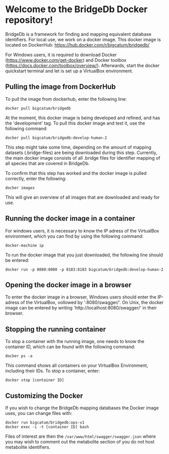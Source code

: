 # Welcome to the BridgeDb Docker repository!

BridgeDb is a framework for finding and mapping equivalent database identifiers. For local use, we work on a docker image. This docker image is located on DockerHub: https://hub.docker.com/r/bigcatum/bridgedb/

For Windows users, it is required to download Docker (https://www.docker.com/get-docker) and Docker toolbox (https://docs.docker.com/toolbox/overview/). Afterwards, start the docker quickstart terminal and let is set up a VirtualBox environment.

## Pulling the image from DockerHub

To pull the image from dockerhub, enter the following line:

    docker pull bigcatum/bridgedb

At the moment, this docker image is being developed and refined, and has the 'development' tag. To pull this docker image and test it, use the following command:

    docker pull bigcatum/bridgedb:develop-human-2

This step might take some time, depending on the amount of mapping datasets (.bridge-files) are being downloaded during this step. Currently, the main docker image consists of all .bridge files for identifier mapping of all species that are covered in BridgeDb.

To confirm that this step has worked and the docker image is pulled correctly, enter the following:

    docker images

This will give an overview of all images that are downloaded and ready for use.

## Running the docker image in a container

For windows users, it is necessary to know the IP adress of the VirtualBox environment, which you can find by using the following command:

    docker-machine ip

To run the docker image that you just downloaded, the following line should be entered:

    docker run -p 8080:8080 -p 8183:8183 bigcatum/bridgedb:develop-human-2

## Opening the docker image in a browser

To enter the docker image in a browser, Windows users should enter the IP-adress of the VirtualBox, vollowed by ':8080/swagger/'. On Unix, the docker image can be entered by writing 'http://localhost:8080/swagger/' in their browser.

## Stopping the running container

To stop a container with the running image, one needs to know the container ID, which can be found with the following command:

    docker ps -a
    
This command shows all containers on your VirtualBox Environment, including their IDs. To stop a container, enter:

    docker stop [container ID]

## Customizing the Docker

If you wish to change the BridgeDb mapping databases the Docker image uses, you can change files with:

```shell
docker run bigcatum/bridgedb:ops-v1
docker exec -i -t [container ID] bash
```

Files of interest are then the `/var/www/html/swagger/swagger.json` where you may wish to comment out the
metabolite section of you do not host metabolite identifiers.
